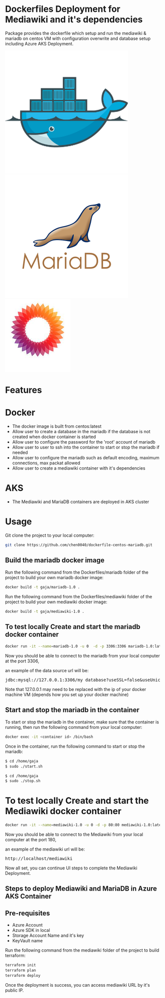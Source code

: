 # Dockerfiles Deployment for Mediawiki and it's dependencies

Package provides the dockerfile which setup and run the mediawiki & mariadb on centos VM with configuration overwrite and database setup including Azure AKS Deployment.

![Docker Project logo](docker.png) ![Mariadb Project logo](mariadb.png) ![Mediawiki Project logo](mediawiki.jpg)

# Features

# Docker
* The docker image is built from centos:latest
* Allow user to create a database in the mariadb if the database is not created when docker container is started
* Allow user to configure the password for the 'root' account of mariadb
* Allow user to user to ssh into the container to start or stop the mariadb if needed
* Allow user to configure the mariadb such as default encoding, maximum connections, max packat allowed
* Allow user to create a mediawiki container with it's dependencies

# AKS
* The Mediawiki and MariaDB containers are deployed in AKS cluster

# Usage

Git clone the project to your local computer:

```bash
git clone https://github.com/chen0040/dockerfile-centos-mariadb.git
```

## Build the mariadb docker image

Run the following command from the Dockerfiles/mariadb folder of the project to build your own mariadb docker image:

```bash
docker build -t gaja/mariadb-1.0 .
```

Run the following command from the Dockerfiles/mediawiki folder of the project to build your own mediawiki docker image:

```bash
docker build -t gaja/mediawiki-1.0 .
```

## To test locally Create and start the mariadb docker container

```bash
docker run -it --name=mariadb-1.0 -u 0  -d -p 3306:3306 mariadb-1.0:latest
```

Now you should be able to connect to the mariadb from your local computer at the port 3306, 
 
an example of the data source url will be:

<pre>
jdbc:mysql://127.0.0.1:3306/my_database?useSSL=false&useUnicode=yes&characterEncoding=UTF-8
</pre>

Note that 127.0.0.1 may need to be replaced with the ip of your docker machine VM (depends how you set up your docker machine)

## Start and stop the mariadb in the container

To start or stop the mariadb in the container, make sure that the container is running, then run the following command from your local computer:

```bash
docker exec -it <container id> /bin/bash
```

Once in the container, run the following command to start or stop the mariadb:

```bash
$ cd /home/gaja
$ sudo ./start.sh
```

```bash
$ cd /home/gaja
$ sudo ./stop.sh
```

# To test locally Create and start the Mediawiki docker container

```bash
docker run -it --name=mediawiki-1.0 -u 0 -d -p 80:80 mediawiki-1.0:latest /usr/sbin/init
```

Now you should be able to connect to the Mediawiki from your local computer at the port 180, 
 
an example of the mediawiki url will be:

<pre>
http://localhost/mediawiki
</pre>

Now all set, you can continue UI steps to complete the Mediawiki Deployment.

## Steps to deploy Mediawiki and MariaDB in Azure AKS Container

## Pre-requisites
  * Azure Account
  * Azure SDK in local
  * Storage Account Name and it's key
  * KeyVault name

Run the following command from the mediawiki folder of the project to build terraform:
```bash
terraform init
terraform plan
terraform deploy
```

Once the deployment is success, you can access mediawiki URL by it's public IP.